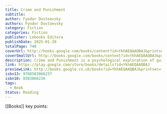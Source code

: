 ```yaml
---
title: Crime and Punishment
subtitle: 
author: Fyodor Dostoevsky
authors: Fyodor Dostoevsky
category: Fiction
categories: Fiction
publisher: Lebooks Editora
publishDate: 2025-01-20
totalPage: 740
coverUrl: http://books.google.com/books/content?id=YkhAEQAAQBAJ&printsec=frontcover&img=1&zoom=1&edge=curl&source=gbs_api
coverSmallUrl: http://books.google.com/books/content?id=YkhAEQAAQBAJ&printsec=frontcover&img=1&zoom=5&edge=curl&source=gbs_api
description: Crime and Punishment is a psychological exploration of guilt, redemption, and the moral dilemmas faced by individuals in extreme circumstances. Fyodor Dostoevsky delves into the mind of Raskolnikov, a destitute former student who commits murder under the belief that extraordinary individuals are above conventional morality. The novel examines the psychological torment that follows his crime, contrasting his justifications with the reality of his conscience and the societal consequences of his actions. Through this, Dostoevsky critiques utilitarian ethics and explores the depths of human suffering and moral reckoning. Since its publication, Crime and Punishment has been widely recognized for its intense psychological depth and philosophical inquiry. The novel's exploration of free will, justice, and the struggle between rationalization and remorse has cemented its status as a cornerstone of world literature. Raskolnikov's internal conflict and his interactions with characters such as Sonya Marmeladov and Porfiry Petrovich continue to engage readers, offering profound insights into the human psyche. The novel's lasting significance lies in its ability to probe the darker recesses of human motivation while also affirming the possibility of redemption. By dissecting the intricate relationship between crime, conscience, and societal structure, Crime and Punishment compels readers to reflect on their own moral convictions and the nature of justice in an imperfect world.
link: https://play.google.com/store/books/details?id=YkhAEQAAQBAJ
previewLink: http://books.google.co.uk/books?id=YkhAEQAAQBAJ&printsec=frontcover&dq=Crime+and+punishment&hl=&as_pt=BOOKS&cd=1&source=gbs_api
isbn13: 9788583866237
isbn10: 8583866236
tags:
  - Book
Status: Reading
---
```

[[Books]]
key points: